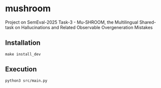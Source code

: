 # mushroom

Project on SemEval-2025 Task-3 - Mu-SHROOM, the Multilingual Shared-task on Hallucinations and Related Observable Overgeneration Mistakes

## Installation

```
make install_dev
```

## Execution

```
python3 src/main.py
```